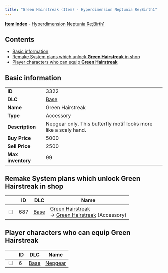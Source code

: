 ```yaml
---
title: "Green Hairstreak (Item) - Hyperdimension Neptunia Re;Birth1"
---
```


[**Item Index**](/neptunia/rb1/item/index.html) - [Hyperdimension Neptunia Re;Birth1](/neptunia/rb1)

## Contents

- [Basic information](#basic-information)
- [Remake System plans which unlock **Green Hairstreak** in shop](#remake-system-plans-which-unlock-green-hairstreak-in-shop)
- [Player characters who can equip **Green Hairstreak**](#player-characters-who-can-equip-green-hairstreak)

## Basic information

|   |   |
| -- | -- |
| **ID** | 3322 |
| **DLC** | [Base](/neptunia/rb1/dlc/1-base.html) |
| **Name** | Green Hairstreak |
| **Type** | Accessory |
| **Description** | Nepgear only. This butterfly motif looks more like a scaly hand. |
| **Buy Price** | 5000 |
| **Sell Price** | 2500 |
| **Max inventory** | 99 |

## Remake System plans which unlock **Green Hairstreak** in shop

|    | ID | DLC | Name |
| -- | -- | --- | ---- |
| <input type="checkbox" id="rb1-remake-1-687" class="trackbox" /> | 687 | [Base](/neptunia/rb1/dlc/1-base.html) | [Green Hairstreak](/neptunia/rb1/remake/1-687-green-hairstreak.html)<br />→ [Green Hairstreak](/neptunia/rb1/item/1-3322-green-hairstreak.html) (Accessory) |

## Player characters who can equip **Green Hairstreak**

|    | ID | DLC | Name |
| -- | -- | --- | ---- |
| <input type="checkbox" id="rb1-player-1-6" class="trackbox" /> | 6 | [Base](/neptunia/rb1/dlc/1-base.html) | [Nepgear](/neptunia/rb1/player/1-6-nepgear.html) |